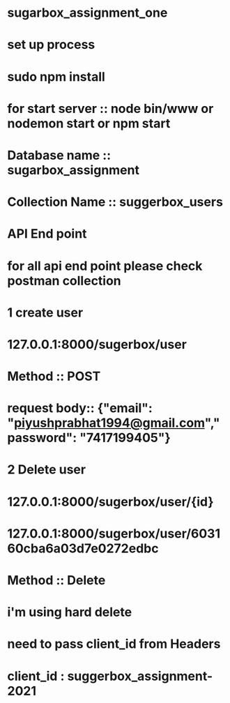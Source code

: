 # sugarbox_assignment_one


# set up process 
# sudo npm install
# for start server  :: node bin/www  or nodemon start or npm start 
# Database name :: sugarbox_assignment
# Collection Name :: suggerbox_users 

# API End point 
#   for all api end point please check postman collection
# 1 create user 
# 127.0.0.1:8000/sugerbox/user 
# Method :: POST
# request body:: {"email": "piyushprabhat1994@gmail.com","password": "7417199405"}


# 2 Delete user 
# 127.0.0.1:8000/sugerbox/user/{id}
# 127.0.0.1:8000/sugerbox/user/603160cba6a03d7e0272edbc
# Method :: Delete
# i'm using hard delete 

# need to pass client_id from Headers
# client_id : suggerbox_assignment-2021